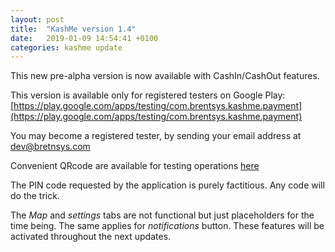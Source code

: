 ```yaml
---
layout: post
title:  "KashMe version 1.4"
date:   2019-01-09 14:54:41 +0100
categories: kashme update
---
```

This new pre-alpha version is now available with CashIn/CashOut features. 

This version is available only for registered testers on Google Play: [https://play.google.com/apps/testing/com.brentsys.kashme.payment](https://play.google.com/apps/testing/com.brentsys.kashme.payment)

You may become a registered tester, by sending your email address at [dev@bretnsys.com](dev@bretnsys.com)

Convenient QRcode are available for testing operations [here](/demoLinks/)

The PIN code requested by the application is purely factitious. Any code will do the trick.

The *Map* and *settings* tabs are not functional but just placeholders for the time being. The same applies for *notifications* button.
These features will be activated throughout the next updates.

